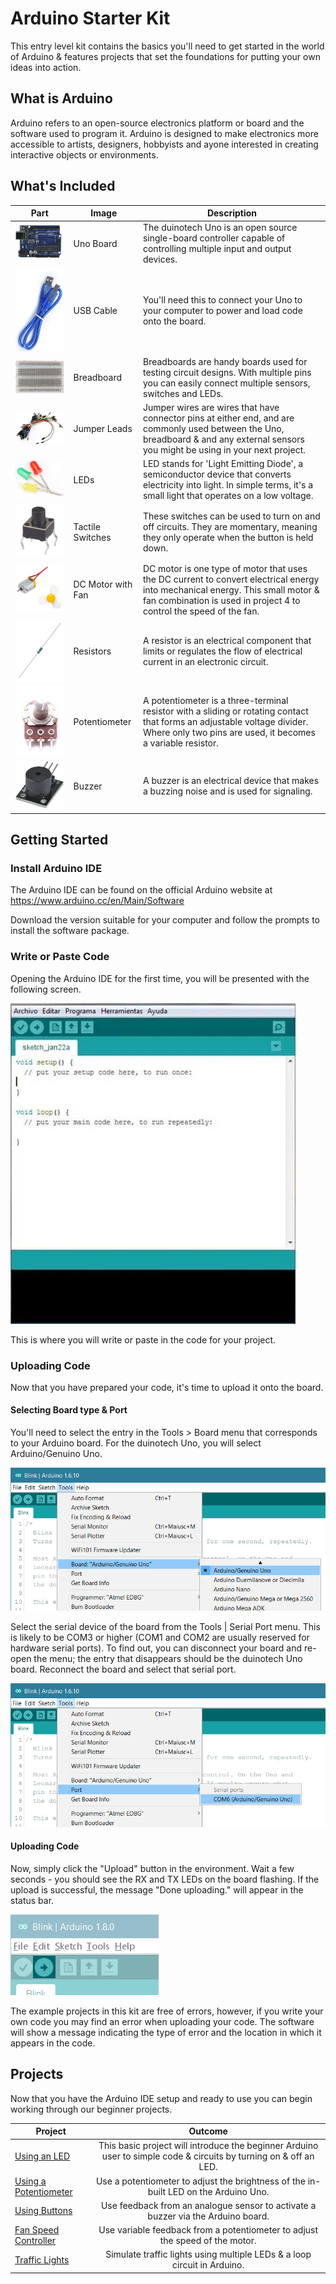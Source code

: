 # Arduino Starter Kit

This entry level kit contains the basics you'll need to get started in the world of Arduino & features projects that set the foundations for putting your own ideas into action.

## What is Arduino
Arduino refers to an open-source electronics platform or board and the software used to program it. Arduino is designed to make electronics more accessible to artists, designers, hobbyists and ayone interested in creating interactive objects or environments.

## What's Included

| Part          | Image | Description  		|
| ------------- | ------------- |---------------------|
| ![alt text](images/uno-board.jpg "Uno Board") | Uno Board | The duinotech Uno is an open source single-board controller capable of controlling multiple input and output devices. |
| ![alt text](images/usb-cable.jpg "USB Cable") | USB Cable | You'll need this to connect your Uno to your computer to power and load code onto the board. |
| ![alt text](images/breadboard.jpg "Breadboard") | Breadboard | Breadboards are handy boards used for testing circuit designs. With multiple pins you can easily connect multiple sensors, switches and LEDs. |
| ![alt text](images/jumper-leads.jpg "Jumper Leads") | Jumper Leads | Jumper wires are wires that have connector pins at either end, and are commonly used between the Uno, breadboard & and any external sensors you might be using in your next project. |
| ![alt text](images/leds.png "LEDs") | LEDs | LED stands for 'Light Emitting Diode', a semiconductor device that converts electricity into light. In simple terms, it's a small light that operates on a low voltage. |
| ![alt text](images/tactile-switch.jpg "Tactile Switches") | Tactile Switches | These switches can be used to turn on and off circuits. They are momentary, meaning they only operate when the button is held down. |
| ![alt text](images/motor-fan.jpg "DC Motor with Fan") | DC Motor with Fan | DC motor is one type of motor that uses the DC current to convert electrical energy into mechanical energy. This small motor & fan combination is used in project 4 to control the speed of the fan. |
| ![alt text](images/resistors.jpg "Resistors") | Resistors | A resistor is an electrical component that limits or regulates the flow of electrical current in an electronic circuit. |
| ![alt text](images/potentiometer.jpg "Potentiometer") | Potentiometer | A potentiometer is a three-terminal resistor with a sliding or rotating contact that forms an adjustable voltage divider. Where only two pins are used, it becomes a variable resistor. |
| ![alt text](images/buzzer.jpg "Buzzer") | Buzzer | A buzzer is an electrical device that makes a buzzing noise and is used for signaling. |

## Getting Started

### Install Arduino IDE
The Arduino IDE can be found on the official Arduino website at https://www.arduino.cc/en/Main/Software

Download the version suitable for your computer and follow the prompts to install the software package.

### Write or Paste Code 
Opening the Arduino IDE for the first time, you will be presented with the following screen.

![alt text](images/ide-main.jpg "IDE Main Screen")

This is where you will write or paste in the code for your project.

### Uploading Code
Now that you have prepared your code, it's time to upload it onto the board.

#### Selecting Board type & Port
You'll need to select the entry in the Tools > Board menu that corresponds to your Arduino board. For the duinotech Uno, you will select Arduino/Genuino Uno.

![alt text](images/board-type.jpg "Board Type")

Select the serial device of the board from the Tools | Serial Port menu. This is likely to be COM3 or higher (COM1 and COM2 are usually reserved for hardware serial ports). To find out, you can disconnect your board and re-open the menu; the entry that disappears should be the duinotech Uno board. Reconnect the board and select that serial port.

![alt text](images/selecting-port.jpg "Selecting Port")

#### Uploading Code
Now, simply click the "Upload" button in the environment. Wait a few seconds - you should see the RX and TX LEDs on the board flashing. If the upload is successful, the message "Done uploading." will appear in the status bar. 

![alt text](images/uploading-code.png "Uploading Code")

The example projects in this kit are free of errors, however, if you write your own code you may find an error when uploading your code. The software will show a message indicating the type of error and the location in which it appears in the code.

## Projects
Now that you have the Arduino IDE setup and ready to use you can begin working through our beginner projects.

| Project          | Outcome |
| ------------- |:---------------------:|
| [Using an LED](https://github.com/Jaycar-Electronics/Arduino-Starter-Kit/tree/master/Using%20An%20LED) | This basic project will introduce the beginner Arduino user to simple code & circuits by turning on & off an LED. |
| [Using a Potentiometer](https://github.com/Jaycar-Electronics/Arduino-Starter-Kit/tree/master/Using%20A%20Potentiometer) | Use a potentiometer to adjust the brightness of the in-built LED on the Arduino Uno. |
| [Using Buttons](https://github.com/Jaycar-Electronics/Arduino-Starter-Kit/tree/master/Using%20Buttons) | Use feedback from an analogue sensor to activate a buzzer via the Arduino board. |
| [Fan Speed Controller](https://github.com/Jaycar-Electronics/Arduino-Starter-Kit/tree/master/Fan%20Speed%20Controller) | Use variable feedback from a potentiometer to adjust the speed of the motor. |
| [Traffic Lights](https://github.com/Jaycar-Electronics/Arduino-Starter-Kit/tree/master/Traffic%20Lights) | Simulate traffic lights using multiple LEDs & a loop circuit in Arduino. |